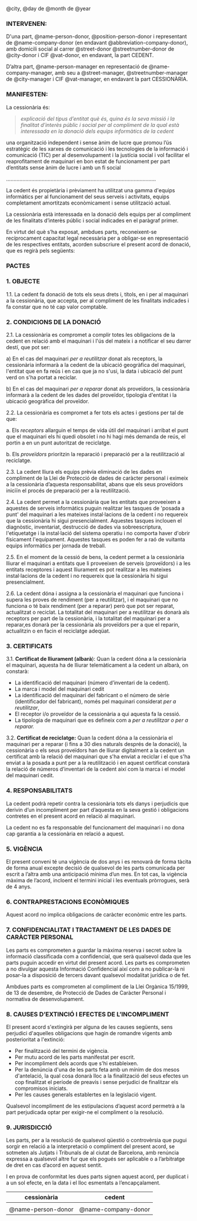 @city, @day de @month de @year

### INTERVENEN:

D'una part, @name-person-donor, @position-person-donor i representant de @name-company-donor (en endavant @abbreviation-company-donor), amb domicili social al carrer @street-donor @streetnumber-donor de @city-donor i CIF @vat-donor, en endavant, la part CEDENT.

D’altra part, @name-person-manager en representació de @name-company-manager, amb seu a @street-manager, @streetnumber-manager de @city-manager i CIF @vat-manager, en endavant la part CESSIONÀRIA.

### MANIFESTEN:

La cessionària és:  
> *explicació del tipus d’entitat què és, quina és la seva missió i la finalitat d’interès públic i social per al compliment de la qual està interessada en la donació dels equips informàtics de la cedent*

una organització independent i sense ànim de lucre que promou l’ús estratègic de les xarxes de comunicació i les tecnologies de la informació i comunicació (TIC) per al desenvolupament i la justícia social i vol facilitar el reaprofitament de maquinari en bon estat de funcionament per part d’entitats sense ànim de lucre i amb un fi social 

.....................................................................................................

La cedent és propietària i prèviament ha utilitzat una gamma d'equips informàtics per al funcionament del seus serveis i activitats, equips completament amortitzats econòmicament i sense utilització actual.

La cessionària està interessada en la donació dels equips per al compliment de les finalitats d’interès públic i social indicades en el paràgraf primer.

En virtut del què s’ha exposat, ambdues parts, reconeixent-se recíprocament capacitat legal necessària per a obligar-se en representació de les respectives entitats, acorden subscriure el present acord de donació, que es regirà pels següents:

### PACTES

### 1\. OBJECTE

1.1. La cedent fa donació de tots els seus drets i, títols, en i per al maquinari a la cessionària, que accepta, per al compliment de les finalitats indicades i fa constar que no té cap valor comptable.

### 2\. CONDICIONS DE LA DONACIÓ

2.1. La cessionària es compromet a complir totes les obligacions de la cedent en relació amb el maquinari i l'ús del mateix i a notificar el seu darrer destí, que pot ser:

a)  En el cas del maquinari *per a reutilitzar* donat als receptors, la cessionària informarà a la cedent de la ubicació geogràfica del maquinari, l'entitat que en fa reús i en cas que ja no s'usi, la data i ubicació del punt verd on s'ha portat a reciclar.

b)  En el cas del maquinari *per a reparar* donat als proveïdors, la cessionària informarà a la cedent de les dades del proveïdor, tipologia d'entitat i la ubicació geogràfica del proveïdor.

2.2. La cessionària es compromet a fer tots els actes i gestions per tal de que:

a. Els *receptors* allarguin el temps de vida útil del maquinari i arribat el punt que el maquinari els hi quedi obsolet i no hi hagi més demanda de reús, el portin a en un punt autoritzat de reciclatge.

b.  Els *proveïdors* prioritzin la reparació i preparació per a la reutilització al reciclatge.

2.3. La cedent lliura els equips prèvia eliminació de les dades en compliment de la Llei de Protecció de dades de caràcter personal i eximeix a la cessionària d’aquesta responsabilitat, abans que els seus proveïdors iniciïn el procés de preparació per a la reutilització.

2.4. La cedent permet a la cessionària que les entitats que proveeixen a aquestes de serveis informàtics puguin realitzar les tasques de 'posada a punt' del maquinari a les mateixes instal·lacions de la cedent i no requereix que la cessionària hi sigui presencialment. Aquestes tasques inclouen el diagnòstic, inventariat, destrucció de dades via sobreescriptura, l'etiquetatge i la instal·lació del sistema operatiu i no comporta haver d'obrir físicament l'equipament. Aquestes tasques es poden fer a raó de vuitanta equips informàtics per jornada de treball.

2.5.  En el moment de la cessió de bens, la cedent permet a la cessionària lliurar el maquinari a entitats que li proveeixen de serveis (proveïdors) i a les entitats receptores i aquest lliurament es pot realitzar a les mateixes instal·lacions de la cedent i no requereix que la  cessionària hi sigui presencialment. 

2.6.  La cedent dóna i assigna a la cessionària el maquinari que funciona i supera les proves de rendiment (per a reutilitzar), i el maquinari que no funciona o té baix rendiment (per a reparar) però que pot ser reparat, actualitzat o reciclat. La totalitat del maquinari per a reutilitzar és donarà als receptors per part de la cessionària, i la totalitat del maquinari per a reparar,es donarà per la cessionària als proveïdors per a que el reparin, actualitzin o en facin el reciclatge adeqüat.


### 3.  CERTIFICATS

3.1. **Certificat de lliurament (albarà**): Quan la cedent dóna a la cessionària el maquinari, aquesta ha de lliurar telemàticament a la cedent un albarà, on constarà:

  -   La identificació del maquinari (número d’inventari de la cedent).
  -   La marca i model del maquinari cedit
  -   La identificació del maquinari del fabricant o el número de sèrie  (identificador del fabricant), només pel maquinari considerat *per a reutilitzar*,
  -   El receptor i/o proveïdor de la cessionària a qui aquesta fa la cessió. 
  -   La tipologia de maquinari que es defineix com a *per a reutilitzar o per a reparar.*

3.2. **Certificat de reciclatge:** Quan la cedent dóna a la cessionària el maquinari per a reparar (i fins a 30 dies naturals després de la donació), la cessionària o els seus proveïdors han de lliurar digitalment a la cedent un certificat amb la relació del maquinari que s'ha enviat a reciclar i el que s'ha enviat a la posada a punt per a la reutilització i en aquest certificat constarà la relació de números d’inventari de la cedent així com la marca i el model del maquinari cedit.

### 4. RESPONSABILITATS

La cedent podrà repetir contra la cessionària tots els danys i perjudicis que derivin d’un incompliment per part d’aquesta en la seva gestió i obligacions contretes en el present acord en relació al maquinari.

La cedent no es fa responsable del funcionament del maquinari i no dona cap garantia a la cessionària en relació a aquest. 

### 5. VIGÈNCIA

El present conveni té una vigència de dos anys i es renovarà de forma tàcita de forma anual excepte decisió de qualsevol de les parts comunicada per escrit a l’altra amb una anticipació mínima d’un mes. En tot cas, la vigència màxima de l’acord, incloent el termini inicial i les eventuals pròrrogues, serà de 4 anys.

### 6. CONTRAPRESTACIONS ECONÒMIQUES

Aquest acord no implica obligacions de caràcter econòmic entre les parts.

### 7. CONFIDENCIALITAT I TRACTAMENT DE LES DADES DE CARÀCTER PERSONAL

Les parts es comprometen a guardar la màxima reserva i secret sobre la informació classificada com a confidencial, que serà qualsevol dada que les parts puguin accedir en virtut del present acord. Les parts es comprometen a no divulgar aquesta Informació Confidencial així com a no publicar-la ni posar-la a disposició de tercers davant qualsevol modalitat jurídica o de fet.

Ambdues parts es comprometen al compliment de la Llei Orgànica 15/1999, de 13 de desembre, de Protecció de Dades de Caràcter Personal i normativa de desenvolupament.

### 8. CAUSES D’EXTINCIÓ I EFECTES DE L’INCOMPLIMENT

El present acord s'extingirà per alguna de les causes següents, sens perjudici d'aquelles obligacions que hagin de romandre vigents amb posterioritat a l'extinció: 
  - Per finalització del termini de vigència. 
  - Per mutu acord de les parts manifestat per escrit.
  - Per incompliment dels acords que s'hi estableixen.
  - Per la denúncia d'una de les parts feta amb un mínim de dos mesos d'antelació, la qual cosa donarà lloc a la finalització del seus efectes un cop finalitzat el període de preavís i sense perjudici de finalitzar els compromisos iniciats.
  - Per les causes generals establertes en la legislació vigent.

Qualsevol incompliment de les estipulacions d’aquest acord permetrà a la part perjudicada optar per exigir-ne el compliment o la resolució.

### 9. JURISDICCIÓ

Les parts, per a la resolució de qualsevol qüestió o controvèrsia que pugui sorgir en relació a la interpretació o compliment del present acord, se sotmeten als Jutjats i Tribunals de al ciutat de Barcelona, amb renúncia expressa a qualsevol altre fur que els pogués ser aplicable o a l’arbitratge de dret en cas d’acord en aquest sentit.

I en prova de conformitat les dues parts signen aquest acord, per duplicat i a un sol efecte, en la data i el lloc esmentats a l’encapçalament.


|   cessionària                  |   cedent                       |
|--------------------------------|--------------------------------|
|                                |                                | 
| @name-person-donor             |  @name-company-donor           | 


